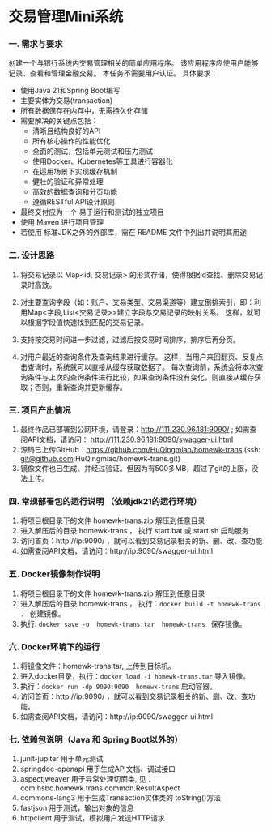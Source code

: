 # 交易管理Mini系统

### 一. 需求与要求
创建一个与银行系统内交易管理相关的简单应用程序。 该应用程序应使用户能够记录、查看和管理金融交易。 本任务不需要用户认证。
具体要求：
* 使用Java 21和Spring Boot编写
* 主要实体为交易(transaction)
* 所有数据保存在内存中，无需持久化存储
* 需要解决的关键点包括：
   *  清晰且结构良好的API
   *  所有核心操作的性能优化
   *  全面的测试，包括单元测试和压力测试
   *  使用Docker、Kubernetes等工具进行容器化
   *  在适用场景下实现缓存机制
   *  健壮的验证和异常处理
   *  高效的数据查询和分页功能
   *  遵循RESTful API设计原则
* 最终交付应为一个 易于运行和测试的独立项目
* 使用 Maven 进行项目管理
* 若使用 标准JDK之外的外部库，需在 README 文件中列出并说明其用途


### 二. 设计思路
1) 将交易记录以 Map<id, 交易记录> 的形式存储，使得根据id查找、删除交易记录时高效。

2) 对主要查询字段（如：账户、交易类型、交易渠道等）建立倒排索引，即：利用Map<字段,List<交易记录>>建立字段与交易记录的映射关系。
    这样，就可以根据字段值快速找到匹配的交易记录。

3) 支持按交易时间进一步过滤，过滤后按交易时间排序，排序后再分页。

4) 对用户最近的查询条件及查询结果进行缓存。 这样，当用户来回翻页、反复点击查询时，系统就可以直接从缓存获取数据了。
   每次查询前，系统会将本次查询条件与上次的查询条件进行比较，如果查询条件没有变化，则直接从缓存获取；否则，重新查询并更新缓存。

   
### 三. 项目产出情况
1) 最终作品已部署到公网环境，请登录：http://111.230.96.181:9090/ ;
   如需查阅API文档，请访问： http://111.230.96.181:9090/swagger-ui.html
2) 源码已上传GitHub：https://github.com/HuQingmiao/homewk-trans (ssh: git@github.com:HuQingmiao/homewk-trans.git)  
3) 镜像文件也已生成、并经过验证。但因为有500多MB，超过了git的上限，没法上传。


### 四. 常规部署包的运行说明 （依赖jdk21的运行环境）
1) 将项目根目录下的文件 homewk-trans.zip 解压到任意目录
2) 进入解压后的目录 homewk-trans ， 执行 start.bat 或 start.sh 启动服务
3) 访问首页：http://ip:9090/ ，就可以看到交易记录相关的新、删、改、查功能
4) 如需查阅API文档，请访问：http://ip:9090/swagger-ui.html


### 五. Docker镜像制作说明
1) 将项目根目录下的文件 homewk-trans.zip 解压到任意目录
2) 进入解压后的目录 homewk-trans ， 执行：`docker build -t homewk-trans . ` 创建镜像。
3) 执行: `docker save -o  homewk-trans.tar  homewk-trans ` 保存镜像。


### 六. Docker环境下的运行
1) 将镜像文件：homewk-trans.tar, 上传到目标机。
2) 进入docker目录，执行：`docker load -i homewk-trans.tar` 导入镜像。
3) 执行：`docker run -dp 9090:9090  homewk-trans` 启动容器。
4) 访问首页：http://ip:9090/ ，就可以看到交易记录相关的新、删、改、查功能。
5) 如需查阅API文档，请访问：http://ip:9090/swagger-ui.html


### 七. 依赖包说明（Java 和 Spring Boot以外的）
1) junit-jupiter         用于单元测试
2) springdoc-openapi     用于生成API文档、调试接口
3) aspectjweaver         用于异常处理切面类, 见：com.hsbc.homewk.trans.common.ResultAspect
4) commons-lang3         用于生成Transaction实体类的 toString()方法
5) fastjson              用于测试，输出对象的信息
6) httpclient            用于测试，模拟用户发送HTTP请求